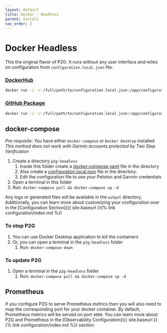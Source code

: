 ```yaml
---
layout: default
title: Docker - Headless
parent: Install
nav_order: 2
---
```


# Docker Headless

This the original flavor of P2G. It runs without any user interface and relies on configuration from `configuration.local.json` file.

### [DockerHub](https://hub.docker.com/r/philosowaffle/peloton-to-garmin)

```bash
docker run -i -v /full/path/to/configuration.local.json:/app/configuration.local.json -v /full/path/to/output:/app/output philosowaffle/peloton-to-garmin:stable
```

### [GitHub Package](https://github.com/philosowaffle/peloton-to-garmin/pkgs/container/peloton-to-garmin)

```bash
docker run -i -v /full/path/to/configuration.local.json:/app/configuration.local.json -v /full/path/to/output:/app/output ghcr.io/philosowaffle/peloton-to-garmin:stable
```

## docker-compose

*Pre-requisite:* You have either `docker-compose` or `Docker Desktop` installed
*This method does not work with Garmin accounts protected by Two Step Verification*

1. Create a directory `p2g-headless`
    1. Inside this folder create a [docker-compose.yaml](https://github.com/philosowaffle/peloton-to-garmin/blob/master/docker/docker-compose.yaml) file in the directory
    1. Also create a [configuration.local.json](https://github.com/philosowaffle/peloton-to-garmin/blob/master/configuration.example.json) file in the directory.
    1. Edit the configuration file to use your Peloton and Garmin credentials
1. Open a terminal in this folder
1. Run: `docker-compose pull && docker-compose up -d`

Any logs or generated files will be available in the `output` directory.  Additionally, you can learn more about customizing your configuration over in the [Configuration Section]({{ site.baseurl }}{% link configuration/index.md %})

### To stop P2G

1. You can use Docker Desktop application to kill the containers
1. Or, you can open a terminal in the `p2g-headless` folder
    1. Run: `docker-compose down`

### To update P2G

1. Open a terminal in the `p2g-headless` folder
    1. Run: `docker-compose pull && docker-compose up -d`

## Prometheus

If you configure P2G to serve Prometheus metrics then you will also need to map the corresponding port for your docker container. By default, Prometheus metrics will be served on port `4000`. You can learn more about P2G and Prometheus in the [Observability Configuration]({{ site.baseurl }}{% link configuration/index.md %}) section.